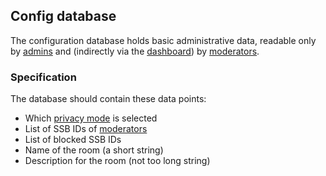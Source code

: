 ## Config database

The configuration database holds basic administrative data, readable only by [admins](../Stakeholders/Room%20admin.md) and (indirectly via the [dashboard](Web%20Dashboard.md)) by [moderators](../Stakeholders/Moderator.md).

### Specification

The database should contain these data points:

- Which [privacy mode](../Setup/Privacy%20modes.md) is selected
- List of SSB IDs of [moderators](../Stakeholders/Moderator.md)
- List of blocked SSB IDs
- Name of the room (a short string)
- Description for the room (not too long string)
